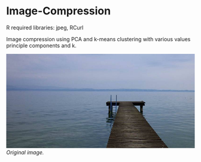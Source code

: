 # Image-Compression

R required libraries: jpeg, RCurl

Image compression using PCA and k-means clustering with various values principle components and k.

![original](original.jpeg) *Original image.*
